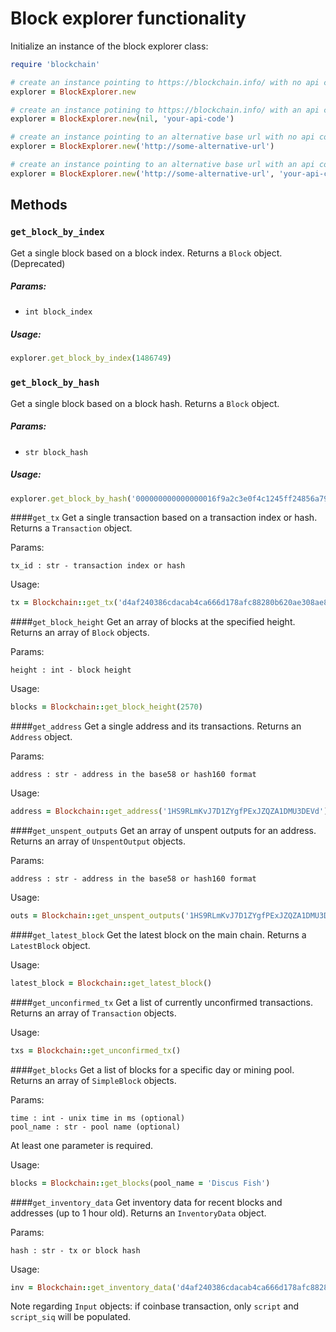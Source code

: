 # Block explorer functionality

Initialize an instance of the block explorer class:

```ruby
require 'blockchain'

# create an instance pointing to https://blockchain.info/ with no api code
explorer = BlockExplorer.new

# create an instance potining to https://blockchain.info/ with an api code
explorer = BlockExplorer.new(nil, 'your-api-code')

# create an instance pointing to an alternative base url with no api code
explorer = BlockExplorer.new('http://some-alternative-url')

# create an instance pointing to an alternative base url with an api code
explorer = BlockExplorer.new('http://some-alternative-url', 'your-api-code')
```

## Methods

### `get_block_by_index`

Get a single block based on a block index. Returns a `Block` object. (Deprecated)

##### Params:

* `int block_index`

##### Usage:
```ruby
explorer.get_block_by_index(1486749)
```

### `get_block_by_hash`

Get a single block based on a block hash. Returns a `Block` object.

##### Params:

* `str block_hash`

##### Usage:
```ruby
explorer.get_block_by_hash('000000000000000016f9a2c3e0f4c1245ff24856a79c34806969f5084f410680')
```

####`get_tx`
Get a single transaction based on a transaction index or hash. Returns a `Transaction` object.

Params:
```
tx_id : str - transaction index or hash
```

Usage:
```ruby
tx = Blockchain::get_tx('d4af240386cdacab4ca666d178afc88280b620ae308ae8d2585e9ab8fc664a94')
```

####`get_block_height`
Get an array of blocks at the specified height. Returns an array of `Block` objects.

Params:
```
height : int - block height
```

Usage:
```ruby
blocks = Blockchain::get_block_height(2570)
```

####`get_address`
Get a single address and its transactions. Returns an `Address` object.

Params:
```
address : str - address in the base58 or hash160 format
```

Usage:
```ruby
address = Blockchain::get_address('1HS9RLmKvJ7D1ZYgfPExJZQZA1DMU3DEVd')
```

####`get_unspent_outputs`
Get an array of unspent outputs for an address. Returns an array of `UnspentOutput` objects.

Params:
```
address : str - address in the base58 or hash160 format
```

Usage:
```ruby
outs = Blockchain::get_unspent_outputs('1HS9RLmKvJ7D1ZYgfPExJZQZA1DMU3DEVd')
```

####`get_latest_block`
Get the latest block on the main chain. Returns a `LatestBlock` object.

Usage:
```ruby
latest_block = Blockchain::get_latest_block()
```

####`get_unconfirmed_tx`
Get a list of currently unconfirmed transactions. Returns an array of `Transaction` objects.

Usage:
```ruby
txs = Blockchain::get_unconfirmed_tx()
```

####`get_blocks`
Get a list of blocks for a specific day or mining pool. Returns an array of `SimpleBlock` objects.

Params:
```
time : int - unix time in ms (optional)
pool_name : str - pool name (optional)
```
At least one parameter is required.

Usage:
```ruby
blocks = Blockchain::get_blocks(pool_name = 'Discus Fish')
```

####`get_inventory_data`
Get inventory data for recent blocks and addresses (up to 1 hour old). Returns an `InventoryData` object.

Params:
```
hash : str - tx or block hash
```

Usage:
```ruby
inv = Blockchain::get_inventory_data('d4af240386cdacab4ca666d178afc88280b620ae308ae8d2585e9ab8fc664a94')
```

Note regarding `Input` objects: if coinbase transaction, only `script` and `script_siq` will be populated.

